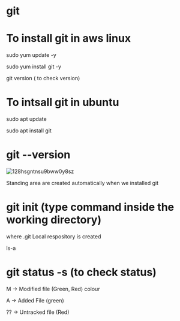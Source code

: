 # git

# To install git in aws linux

sudo yum update -y

sudo yum install git -y

git version ( to check version)



# To intsall git in ubuntu

sudo apt update

sudo apt install git

# git --version


![128hsgntnsu9bww0y8sz](https://user-images.githubusercontent.com/108890603/204459895-847198e2-44f9-490e-9f8d-69fed4b39835.jpeg)


Standing area are created automatically when we installed git


# git init (type command inside the working directory) 

where .git Local respository is created

ls-a

# git status -s (to check status)

M  ->  Modified file  (Green, Red) colour

A  ->  Added File     (green)

?? ->  Untracked file (Red)


